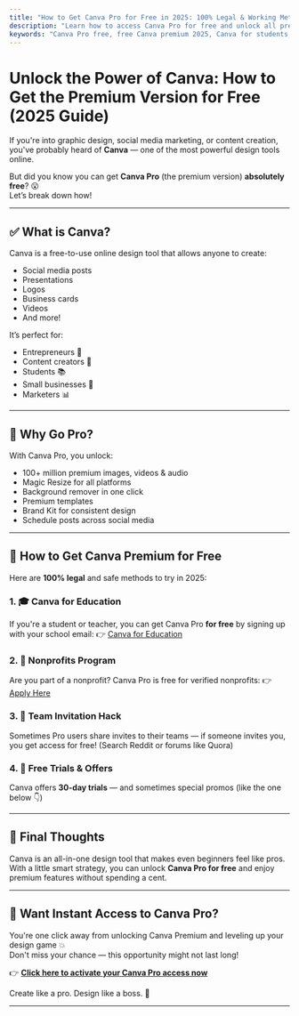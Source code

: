 ```yaml
---
title: "How to Get Canva Pro for Free in 2025: 100% Legal & Working Methods"
description: "Learn how to access Canva Pro for free and unlock all premium features for design, branding, and social media marketing. No credit card required!"
keywords: "Canva Pro free, free Canva premium 2025, Canva for students, Canva lifetime access, Canva hacks"
---
```


# Unlock the Power of Canva: How to Get the Premium Version for Free (2025 Guide)

If you're into graphic design, social media marketing, or content creation, you've probably heard of **Canva** — one of the most powerful design tools online.

But did you know you can get **Canva Pro** (the premium version) **absolutely free**? 😮  
Let’s break down how!

---

## ✅ What is Canva?

Canva is a free-to-use online design tool that allows anyone to create:
- Social media posts
- Presentations
- Logos
- Business cards
- Videos
- And more!

It’s perfect for:
- Entrepreneurs 🧠  
- Content creators 🎥  
- Students 📚  
- Small businesses 💼  
- Marketers 📊  

---

## 💎 Why Go Pro?

With Canva Pro, you unlock:
- 100+ million premium images, videos & audio  
- Magic Resize for all platforms  
- Background remover in one click  
- Premium templates  
- Brand Kit for consistent design  
- Schedule posts across social media  

---

## 🧠 How to Get Canva Premium for Free

Here are **100% legal** and safe methods to try in 2025:

### 1. 🎓 **Canva for Education**
If you're a student or teacher, you can get Canva Pro **for free** by signing up with your school email:
👉 [Canva for Education](https://bit.ly/44z3tgS)

### 2. 🏢 **Nonprofits Program**
Are you part of a nonprofit? Canva Pro is free for verified nonprofits:
👉 [Apply Here](https://bit.ly/44z3tgS)

### 3. 🤝 **Team Invitation Hack**
Sometimes Pro users share invites to their teams — if someone invites you, you get access for free! (Search Reddit or forums like Quora)

### 4. 🎁 **Free Trials & Offers**
Canva offers **30-day trials** — and sometimes special promos (like the one below 👇)

---

## 🚀 Final Thoughts

Canva is an all-in-one design tool that makes even beginners feel like pros. With a little smart strategy, you can unlock **Canva Pro for free** and enjoy premium features without spending a cent.

---

## 🎯 Want Instant Access to Canva Pro?

You're one click away from unlocking Canva Premium and leveling up your design game 💥  
Don't miss your chance — this opportunity might not last long!

👉 **[Click here to activate your Canva Pro access now](https://bit.ly/44z3tgS)**

Create like a pro. Design like a boss. 🚀

---
